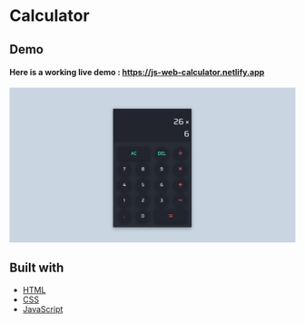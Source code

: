 # Calculator

## Demo
#### Here is a working live demo : https://js-web-calculator.netlify.app

![Live-site-screenshot](SS1.png)

## Built with 

- [HTML](https://developer.mozilla.org/en-US/docs/Web/HTML)
- [CSS](https://developer.mozilla.org/en-US/docs/Web/CSS)
- [JavaScript](https://developer.mozilla.org/en-US/docs/Web/javascript)
